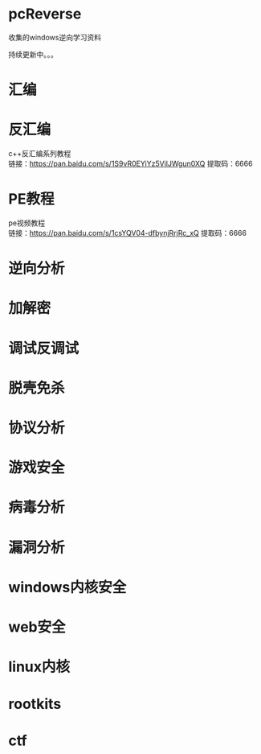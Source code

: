 # pcReverse
收集的windows逆向学习资料

持续更新中。。。



# 汇编

# 反汇编  
c++反汇编系列教程  
链接：https://pan.baidu.com/s/1S9vR0EYiYz5VilJWgun0XQ 
提取码：6666 


# PE教程
pe视频教程  
链接：https://pan.baidu.com/s/1csYQV04-dfbynjRrjRc_xQ 
提取码：6666 

# 逆向分析

# 加解密

# 调试反调试

# 脱壳免杀

# 协议分析

# 游戏安全

# 病毒分析

# 漏洞分析

# windows内核安全

# web安全

# linux内核

# rootkits

# ctf

